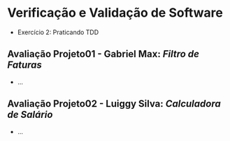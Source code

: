 # Verificação e Validação de Software
- Exercício 2: Praticando TDD

## Avaliação Projeto01 - Gabriel Max: ***Filtro de Faturas***
- ...

## Avaliação Projeto02 - Luiggy Silva: ***Calculadora de Salário***
- ...
